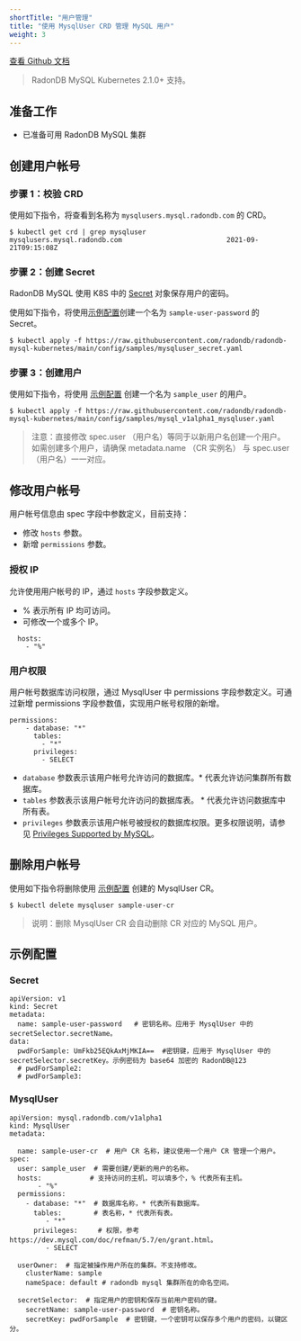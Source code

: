 ```yaml
---
shortTitle: "用户管理"
title: "使用 MysqlUser CRD 管理 MySQL 用户"
weight: 3
---
```


[查看 Github 文档](https://github.com/radondb/radondb-mysql-kubernetes/blob/main/docs/zh-cn/mgt_mysqluser.md)

> RadonDB MySQL Kubernetes 2.1.0+ 支持。

## 准备工作

- 已准备可用 RadonDB MySQL 集群

## 创建用户帐号

### 步骤 1：校验 CRD

使用如下指令，将查看到名称为 `mysqlusers.mysql.radondb.com` 的 CRD。

```shell
$ kubectl get crd | grep mysqluser
mysqlusers.mysql.radondb.com                          2021-09-21T09:15:08Z
```

### 步骤 2：创建 Secret

RadonDB MySQL 使用 K8S 中的 [Secret](https://kubernetes.io/docs/concepts/configuration/secret/) 对象保存用户的密码。

使用如下指令，将使用[示例配置](#示例配置)创建一个名为 `sample-user-password` 的 Secret。

```shell
$ kubectl apply -f https://raw.githubusercontent.com/radondb/radondb-mysql-kubernetes/main/config/samples/mysqluser_secret.yaml
```

### 步骤 3：创建用户

使用如下指令，将使用 [示例配置](#示例配置) 创建一个名为 `sample_user` 的用户。

```shell
$ kubectl apply -f https://raw.githubusercontent.com/radondb/radondb-mysql-kubernetes/main/config/samples/mysql_v1alpha1_mysqluser.yaml 
```

> 注意：直接修改 spec.user （用户名）等同于以新用户名创建一个用户。如需创建多个用户，请确保 metadata.name （CR 实例名） 与 spec.user（用户名）一一对应。

## 修改用户帐号

用户帐号信息由 spec 字段中参数定义，目前支持：

* 修改 `hosts` 参数。
* 新增 `permissions` 参数。

### 授权 IP

允许使用用户帐号的 IP，通过 `hosts` 字段参数定义。

* % 表示所有 IP 均可访问。
* 可修改一个或多个 IP。

```shell
  hosts: 
    - "%"
```

### 用户权限

用户帐号数据库访问权限，通过 MysqlUser 中 permissions 字段参数定义。可通过新增 permissions 字段参数值，实现用户帐号权限的新增。

```plain
permissions:
    - database: "*"
      tables:
        - "*"
      privileges:
        - SELECT
```

* `database`  参数表示该用户帐号允许访问的数据库。* 代表允许访问集群所有数据库。
* `tables`  参数表示该用户帐号允许访问的数据库表。 * 代表允许访问数据库中所有表。
* `privileges`  参数表示该用户帐号被授权的数据库权限。更多权限说明，请参见 [Privileges Supported by MySQL](https://dev.mysql.com/doc/refman/5.7/en/grant.html)。

## 删除用户帐号

使用如下指令将删除使用 [示例配置](#示例配置) 创建的 MysqlUser CR。

```shell
$ kubectl delete mysqluser sample-user-cr
```

>说明：删除 MysqlUser CR 会自动删除 CR 对应的 MySQL 用户。

## 示例配置

### Secret

```shell
apiVersion: v1
kind: Secret
metadata:
  name: sample-user-password   # 密钥名称。应用于 MysqlUser 中的 secretSelector.secretName。  
data:
  pwdForSample: UmFkb25EQkAxMjMKIA==  #密钥键，应用于 MysqlUser 中的 secretSelector.secretKey。示例密码为 base64 加密的 RadonDB@123
  # pwdForSample2:
  # pwdForSample3:
```

### MysqlUser

```plain
apiVersion: mysql.radondb.com/v1alpha1
kind: MysqlUser
metadata:
 
  name: sample-user-cr  # 用户 CR 名称，建议使用一个用户 CR 管理一个用户。
spec:
  user: sample_user  # 需要创建/更新的用户的名称。
  hosts:            # 支持访问的主机，可以填多个，% 代表所有主机。 
       - "%"
  permissions:
    - database: "*"  # 数据库名称，* 代表所有数据库。 
      tables:        # 表名称，* 代表所有表。
         - "*"
      privileges:     # 权限，参考 https://dev.mysql.com/doc/refman/5.7/en/grant.html。
         - SELECT
  
  userOwner:  # 指定被操作用户所在的集群。不支持修改。  
    clusterName: sample
    nameSpace: default # radondb mysql 集群所在的命名空间。
  
  secretSelector:  # 指定用户的密钥和保存当前用户密码的键。
    secretName: sample-user-password  # 密钥名称。   
    secretKey: pwdForSample  # 密钥键，一个密钥可以保存多个用户的密码，以键区分。
```